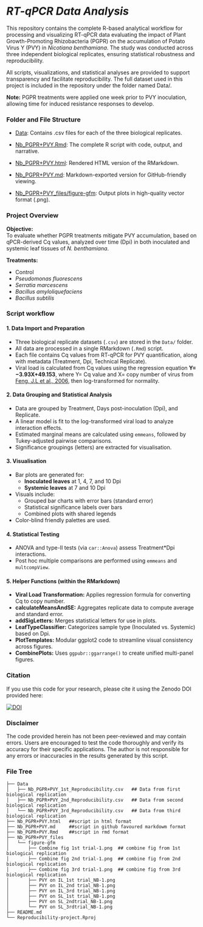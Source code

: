 # *RT-qPCR Data Analysis*

This repository contains the complete R-based analytical workflow for processing and visualizing RT-qPCR data evaluating the impact of Plant Growth-Promoting Rhizobacteria (PGPR) on the accumulation of Potato Virus Y (PVY) in *Nicotiana benthamiana*. The study was conducted across three independent biological replicates, ensuring statistical robustness and reproducibility.

All scripts, visualizations, and statistical analyses are provided to support transparency and facilitate reproducibility. The full dataset used in this project is included in the repository under the folder named Data/.

**Note:** PGPR treatments were applied one week prior to PVY inoculation, allowing time for induced resistance responses to develop.

### Folder and File Structure
- [Data](https://github.com/BibechanaPaudel/Reproducibility-project/tree/main/Data): Contains .csv files for each of the three biological replicates.

- [Nb_PGPR+PVY.Rmd](https://github.com/BibechanaPaudel/Reproducibility-project/blob/main/Nb_PGPR%2BPVY.Rmd): The complete R script with code, output, and narrative.

- [Nb_PGPR+PVY.html](https://github.com/BibechanaPaudel/Reproducibility-project/blob/main/Nb_PGPR%2BPVY.html): Rendered HTML version of the RMarkdown.

- [Nb_PGPR+PVY.md](https://github.com/BibechanaPaudel/Reproducibility-project/blob/main/Nb_PGPR%2BPVY.md): Markdown-exported version for GitHub-friendly viewing.

- [Nb_PGPR+PVY_files/figure-gfm](https://github.com/BibechanaPaudel/Reproducibility-project/tree/main/Nb_PGPR%2BPVY_files/figure-gfm): Output plots in high-quality vector format (.png). 


### Project Overview

**Objective:**  
To evaluate whether PGPR treatments mitigate PVY accumulation, based on qPCR-derived Cq values, analyzed over time (Dpi) in both inoculated and systemic leaf tissues of *N. benthamiana*.

**Treatments:**
- Control  
- *Pseudomonas fluorescens*  
- *Serratia marcescens*  
- *Bacillus amyloliquefaciens*  
- *Bacillus subtilis*

### Script workflow

#### **1. Data Import and Preparation**

- Three biological replicate datasets (`.csv`) are stored in the `Data/` folder.
- All data are processed in a single RMarkdown (`.Rmd`) script.
- Each file contains Cq values from RT-qPCR for PVY quantification, along with metadata (Treatment, Dpi, Technical Replicate).
- Viral load is calculated from Cq values using the regression equation **Y= −3.93X+49.153**, where Y= Cq value and X= copy number of virus from [Feng, J.L et al., 2006](https://academic.oup.com/abbs/article/38/10/669/217), then log-transformed for normality.

#### **2. Data Grouping and Statistical Analysis**

- Data are grouped by Treatment, Days post-inoculation (Dpi), and Replicate.
- A linear model is fit to the log-transformed viral load to analyze interaction effects.
- Estimated marginal means are calculated using `emmeans`, followed by Tukey-adjusted pairwise comparisons.
- Significance groupings (letters) are extracted for visualisation.

#### **3. Visualisation**

- Bar plots are generated for:
  - **Inoculated leaves** at 1, 4, 7, and 10 Dpi
  - **Systemic leaves** at 7 and 10 Dpi
- Visuals include:
  - Grouped bar charts with error bars (standard error)
  - Statistical significance labels over bars
  - Combined plots with shared legends
- Color-blind friendly palettes are used.

#### **4. Statistical Testing**

- ANOVA and type-II tests (via `car::Anova`) assess Treatment*Dpi interactions.
- Post hoc multiple comparisons are performed using `emmeans` and `multcompView`.

#### **5. Helper Functions (within the RMarkdown)**

- **Viral Load Transformation:** Applies regression formula for converting Cq to copy number.
- **calculateMeansAndSE:** Aggregates replicate data to compute average and standard error.
- **addSigLetters:** Merges statistical letters for use in plots.
- **LeafTypeClassifier:** Categorizes sample type (Inoculated vs. Systemic) based on Dpi.
- **PlotTemplates:** Modular ggplot2 code to streamline visual consistency across figures.
- **CombinePlots:** Uses `ggpubr::ggarrange()` to create unified multi-panel figures.

### Citation
If you use this code for your research, please cite it using the Zenodo DOI provided here:

[![DOI](https://zenodo.org/badge/966418246.svg)](https://doi.org/10.5281/zenodo.15258548)

### Disclaimer
The code provided herein has not been peer-reviewed and may contain errors. Users are encouraged to test the code thoroughly and verify its accuracy for their specific applications. The author is not responsible for any errors or inaccuracies in the results generated by this script.

### File Tree

```
├── Data
│   ├── Nb_PGPR+PVY_1st_Reproducibility.csv   ## Data from first biological replication
│   ├── Nb_PGPR+PVY_2nd_Reproducibility.csv   ## Data from second biological replication
│   └── Nb_PGPR+PVY_3rd_Reproducibility.csv   ## Data from third biological replication
├── Nb_PGPR+PVY.html   ##script in html format
├── Nb_PGPR+PVY.md     ##script in github favoured markdowm format
├── Nb_PGPR+PVY.Rmd    ##script in rmd format
├── Nb_PGPR+PVY_files
│   └── figure-gfm
│       ├── Combine fig 1st trial-1.png  ## combine fig from 1st biological replication
│       ├── Combine fig 2nd trial-1.png  ## combine fig from 2nd biological replication
│       ├── Combine fig 3rd trial-1.png  ## combine fig from 3rd biological replication
│       ├── PVY on IL_1st trial_NB-1.png 
│       ├── PVY on IL_2nd trial_NB-1.png
│       ├── PVY on IL_3rd trial_NB-1.png
│       ├── PVY on SL_1st trial_NB-1.png
│       ├── PVY on SL_2ndtrial_NB-1.png
│       └── PVY on SL_3rdtrial_NB-1.png
├── README.md 
└── Reproducibility-project.Rproj
```